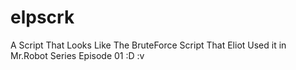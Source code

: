 # elpscrk
A Script That Looks Like The BruteForce Script That Eliot Used it in Mr.Robot Series Episode 01 :D :v

